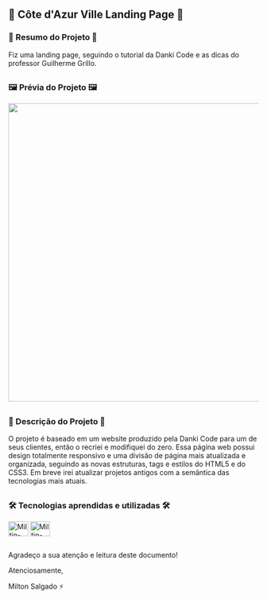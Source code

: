 ## 🏨 Côte d'Azur Ville Landing Page 🏨

### 📄 Resumo do Projeto 📄
Fiz uma landing page, seguindo o tutorial da Danki Code e as dicas do professor Guilherme Grillo.

##

### 🖼️ Prévia do Projeto 🖼️
<div align="center">
    <img height="600em" src="images/landing_page_cotedazur.png">
</div>

##

### 📖 Descrição do Projeto 📖
O projeto é baseado em um website produzido pela Danki Code para um de seus clientes, então o recriei e modifiquei do zero.
Essa página web possui design totalmente responsivo e uma divisão de página mais atualizada e organizada, seguindo as novas estruturas, tags e estilos do HTML5 e do CSS3. Em breve irei atualizar projetos antigos com a semântica das tecnologias mais atuais.

##

### 🛠️ Tecnologias aprendidas e utilizadas 🛠️

<div style="display: inline_block">
  <img align="center" alt="Miltin-HTML" height="30" width="40" src="https://cdn.jsdelivr.net/gh/devicons/devicon/icons/html5/html5-plain.svg">
  <img align="center" alt="Miltin-CSS" height="30" width="40" src="https://cdn.jsdelivr.net/gh/devicons/devicon/icons/css3/css3-plain.svg">
</div>

##

Agradeço a sua atenção e leitura deste documento!

Atenciosamente,

Milton Salgado ⚡
